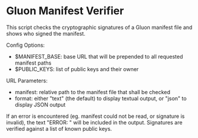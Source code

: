 # Gluon Manifest Verifier

This script checks the cryptographic signatures of a Gluon manifest file and shows who signed the manifest.

Config Options:
* $MANIFEST_BASE: base URL that will be prepended to all requested manifest paths
* $PUBLIC_KEYS: list of public keys and their owner

URL Parameters:
* manifest: relative path to the manifest file that shall be checked
* format: either "text" (the default) to display textual output, or "json" to display JSON output

If an error is encountered (eg. manifest could not be read, or signature is invalid), the text "ERROR: " will be included in the output.
Signatures are verified against a list of known public keys.
